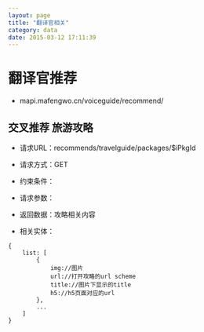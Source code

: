 ```yaml
---
layout: page
title: "翻译官相关"
category: data
date: 2015-03-12 17:11:39
---
```


# 翻译官推荐
- mapi.mafengwo.cn/voiceguide/recommend/

## 交叉推荐 旅游攻略
- 请求URL：recommends/travelguide/packages/$iPkgId

- 请求方式：GET

- 约束条件：

- 请求参数：

- 返回数据：攻略相关内容

- 相关实体：
    
```
{
    list: [
        {
            img://图片
            url://打开攻略的url scheme
            title://图片下显示的title
            h5://h5页面对应的url
        },
        ...
    ]
}
```